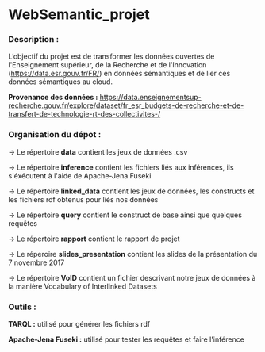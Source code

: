 # WebSemantic_projet

### Description :

L’objectif du projet est de transformer les données ouvertes de l'Enseignement supérieur, de la Recherche et de l'Innovation (https://data.esr.gouv.fr/FR/) en données sémantiques et de lier ces données sémantiques au cloud.

**Provenance des données :** https://data.enseignementsup-recherche.gouv.fr/explore/dataset/fr_esr_budgets-de-recherche-et-de-transfert-de-technologie-rt-des-collectivites-/

### Organisation du dépot :

-> Le répertoire **data** contient les jeux de données .csv

-> Le répertoire **inference** contient les fichiers liés aux inférences, ils s'éxécutent à l'aide de Apache-Jena Fuseki

-> Le répertoire **linked_data** contient les jeux de données, les constructs et les fichiers rdf obtenus pour liés nos données

-> Le répertoire **query** contient le construct de base ainsi que quelques requêtes

-> Le répertoire **rapport** contient le rapport de projet

-> Le réperoire **slides_presentation** contient les slides de la présentation du 7 novembre 2017

-> Le répertoire **VoID** contient un fichier descrivant notre jeux de données à la manière Vocabulary of Interlinked Datasets

### Outils :

**TARQL :** utilisé pour générer les fichiers rdf

**Apache-Jena Fuseki :** utilisé pour tester les requêtes et faire l'inférence
